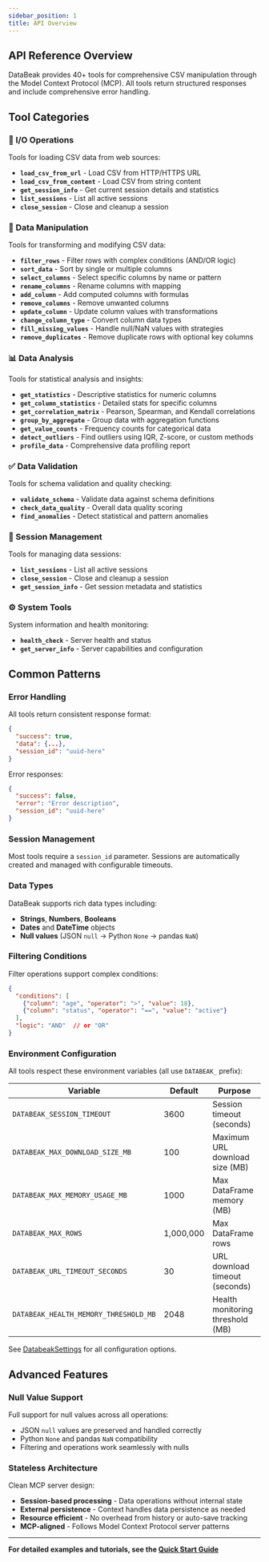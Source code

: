 ```yaml
---
sidebar_position: 1
title: API Overview
---
```


## API Reference Overview

DataBeak provides 40+ tools for comprehensive CSV manipulation through the Model
Context Protocol (MCP). All tools return structured responses and include
comprehensive error handling.

## Tool Categories

### 📁 I/O Operations

Tools for loading CSV data from web sources:

- **`load_csv_from_url`** - Load CSV from HTTP/HTTPS URL
- **`load_csv_from_content`** - Load CSV from string content
- **`get_session_info`** - Get current session details and statistics
- **`list_sessions`** - List all active sessions
- **`close_session`** - Close and cleanup a session

### 🔧 Data Manipulation

Tools for transforming and modifying CSV data:

- **`filter_rows`** - Filter rows with complex conditions (AND/OR logic)
- **`sort_data`** - Sort by single or multiple columns
- **`select_columns`** - Select specific columns by name or pattern
- **`rename_columns`** - Rename columns with mapping
- **`add_column`** - Add computed columns with formulas
- **`remove_columns`** - Remove unwanted columns
- **`update_column`** - Update column values with transformations
- **`change_column_type`** - Convert column data types
- **`fill_missing_values`** - Handle null/NaN values with strategies
- **`remove_duplicates`** - Remove duplicate rows with optional key columns

### 📊 Data Analysis

Tools for statistical analysis and insights:

- **`get_statistics`** - Descriptive statistics for numeric columns
- **`get_column_statistics`** - Detailed stats for specific columns
- **`get_correlation_matrix`** - Pearson, Spearman, and Kendall correlations
- **`group_by_aggregate`** - Group data with aggregation functions
- **`get_value_counts`** - Frequency counts for categorical data
- **`detect_outliers`** - Find outliers using IQR, Z-score, or custom methods
- **`profile_data`** - Comprehensive data profiling report

### ✅ Data Validation

Tools for schema validation and quality checking:

- **`validate_schema`** - Validate data against schema definitions
- **`check_data_quality`** - Overall data quality scoring
- **`find_anomalies`** - Detect statistical and pattern anomalies

### 🔄 Session Management

Tools for managing data sessions:

- **`list_sessions`** - List all active sessions
- **`close_session`** - Close and cleanup a session
- **`get_session_info`** - Get session metadata and statistics

### ⚙️ System Tools

System information and health monitoring:

- **`health_check`** - Server health and status
- **`get_server_info`** - Server capabilities and configuration

## Common Patterns

### Error Handling

All tools return consistent response format:

```json
{
  "success": true,
  "data": {...},
  "session_id": "uuid-here"
}
```

Error responses:

```json
{
  "success": false,
  "error": "Error description",
  "session_id": "uuid-here"
}
```

### Session Management

Most tools require a `session_id` parameter. Sessions are automatically created
and managed with configurable timeouts.

### Data Types

DataBeak supports rich data types including:

- **Strings**, **Numbers**, **Booleans**
- **Dates** and **DateTime** objects
- **Null values** (JSON `null` → Python `None` → pandas `NaN`)

### Filtering Conditions

Filter operations support complex conditions:

```json
{
  "conditions": [
    {"column": "age", "operator": ">", "value": 18},
    {"column": "status", "operator": "==", "value": "active"}
  ],
  "logic": "AND"  // or "OR"
}
```

### Environment Configuration

All tools respect these environment variables (all use `DATABEAK_` prefix):

| Variable                              | Default   | Purpose                          |
| ------------------------------------- | --------- | -------------------------------- |
| `DATABEAK_SESSION_TIMEOUT`            | 3600      | Session timeout (seconds)        |
| `DATABEAK_MAX_DOWNLOAD_SIZE_MB`       | 100       | Maximum URL download size (MB)   |
| `DATABEAK_MAX_MEMORY_USAGE_MB`        | 1000      | Max DataFrame memory (MB)        |
| `DATABEAK_MAX_ROWS`                   | 1,000,000 | Max DataFrame rows               |
| `DATABEAK_URL_TIMEOUT_SECONDS`        | 30        | URL download timeout (seconds)   |
| `DATABEAK_HEALTH_MEMORY_THRESHOLD_MB` | 2048      | Health monitoring threshold (MB) |

See
[DatabeakSettings](https://github.com/jonpspri/databeak/blob/main/src/databeak/core/settings.py)
for all configuration options.

## Advanced Features

### Null Value Support

Full support for null values across all operations:

- JSON `null` values are preserved and handled correctly
- Python `None` and pandas `NaN` compatibility
- Filtering and operations work seamlessly with nulls

### Stateless Architecture

Clean MCP server design:

- **Session-based processing** - Data operations without internal state
- **External persistence** - Context handles data persistence as needed
- **Resource efficient** - No overhead from history or auto-save tracking
- **MCP-aligned** - Follows Model Context Protocol server patterns

______________________________________________________________________

**For detailed examples and tutorials, see the
[Quick Start Guide](../tutorials/quickstart.md)**
